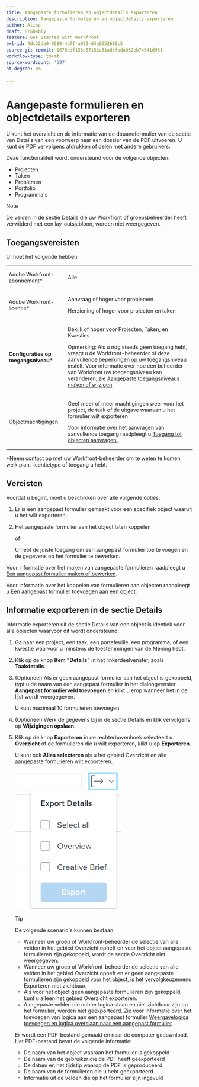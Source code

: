 ```yaml
---
title: Aangepaste formulieren en objectdetails exporteren
description: Aangepaste formulieren en objectdetails exporteren
author: Alina
draft: Probably
feature: Get Started with Workfront
exl-id: 4dc32da0-9680-4b7f-a959-d4a0652618c5
source-git-commit: 1670edf153e57152e51adcfbda052eb74541d931
workflow-type: tm+mt
source-wordcount: '597'
ht-degree: 0%

---
```


# Aangepaste formulieren en objectdetails exporteren

U kunt het overzicht en de informatie van de douaneformulier van de sectie van Details van een voorwerp naar een dossier van de PDF uitvoeren. U kunt de PDF vervolgens afdrukken of delen met andere gebruikers.

Deze functionaliteit wordt ondersteund voor de volgende objecten:

* Projecten
* Taken
* Problemen
* Portfolio
* Programma&#39;s

<!--
* Billing records</p> <p>After you open a billing record on a project, you can use the Details area to attach a custom form to the record and fill it out. You can also export billing record information from the Details area.</p> </li>
  -->

>[!NOTE]
>
>De velden in de sectie Details die uw Workfront of groepsbeheerder heeft verwijderd met een lay-outsjabloon, worden niet weergegeven.

## Toegangsvereisten

U moet het volgende hebben:

<table style="table-layout:auto"> 
 <col> 
 <col> 
 <tbody> 
  <tr> 
   <td role="rowheader"> <p>Adobe Workfront-abonnement*</p> </td> 
   <td>Alle</td> 
  </tr> 
  <tr> 
   <td role="rowheader"> <p>Adobe Workfront-licentie*</p> </td> 
   <td> <p>Aanvraag of hoger voor problemen</p> <p>Herziening of hoger voor projecten en taken</p> </td> 
  </tr> 
  <tr data-mc-conditions=""> 
   <td role="rowheader"><strong>Configuraties op toegangsniveau*</strong> </td> 
   <td> <p>Bekijk of hoger voor Projecten, Taken, en Kwesties</p> <p>Opmerking: Als u nog steeds geen toegang hebt, vraagt u de Workfront-beheerder of deze aanvullende beperkingen op uw toegangsniveau instelt. Voor informatie over hoe een beheerder van Workfront uw toegangsniveau kan veranderen, zie <a href="../../administration-and-setup/add-users/configure-and-grant-access/create-modify-access-levels.md" class="MCXref xref">Aangepaste toegangsniveaus maken of wijzigen</a>.</p> </td> 
  </tr> 
  <tr data-mc-conditions=""> 
   <td role="rowheader"> <p>Objectmachtigingen</p> </td> 
   <td> <p>Geef meer of meer machtigingen weer voor het project, de taak of de uitgave waarvan u het formulier wilt exporteren</p> <p>Voor informatie over het aanvragen van aanvullende toegang raadpleegt u <a href="../../workfront-basics/grant-and-request-access-to-objects/request-access.md" class="MCXref xref">Toegang tot objecten aanvragen </a>.</p> </td> 
  </tr> 
 </tbody> 
</table>

&#42;Neem contact op met uw Workfront-beheerder om te weten te komen welk plan, licentietype of toegang u hebt.

## Vereisten

Voordat u begint, moet u beschikken over alle volgende opties:

1. Er is een aangepast formulier gemaakt voor een specifiek object waaruit u het wilt exporteren.
1. Het aangepaste formulier aan het object laten koppelen

   of

   U hebt de juiste toegang om een aangepast formulier toe te voegen en de gegevens op het formulier te bewerken.

Voor informatie over het maken van aangepaste formulieren raadpleegt u [Een aangepast formulier maken of bewerken](../../administration-and-setup/customize-workfront/create-manage-custom-forms/create-or-edit-a-custom-form.md).

Voor informatie over het koppelen van formulieren aan objecten raadpleegt u [Een aangepast formulier toevoegen aan een object](../../workfront-basics/work-with-custom-forms/add-a-custom-form-to-an-object.md).

## Informatie exporteren in de sectie Details

Informatie exporteren uit de sectie Details van een object is identiek voor alle objecten waarvoor dit wordt ondersteund.

1. Ga naar een project, een taak, een portefeuille, een programma, of een kwestie waarvoor u minstens de toestemmingen van de Mening hebt.
1. Klik op de knop **Item &quot;Details&quot;** in het linkerdeelvenster, zoals **Taakdetails**.
1. (Optioneel) Als er geen aangepast formulier aan het object is gekoppeld, typt u de naam van een aangepast formulier in het dialoogvenster **Aangepast formulierveld toevoegen** en klikt u erop wanneer het in de lijst wordt weergegeven.

   U kunt maximaal 10 formulieren toevoegen.

1. (Optioneel) Werk de gegevens bij in de sectie Details en klik vervolgens op **Wijzigingen opslaan**.
1. Klik op de knop **Exporteren** in de rechterbovenhoek selecteert u **Overzicht** of de formulieren die u wilt exporteren, klikt u op **Exporteren**.

   U kunt ook **Alles selecteren** als u het gebied Overzicht en alle aangepaste formulieren wilt exporteren.

   ![](assets/export-custom-form-button-menu.png)

   >[!TIP]
   >
   >De volgende scenario&#39;s kunnen bestaan:
   >
   >   
   >   
   >   * Wanneer uw groep of Workfront-beheerder de selectie van alle velden in het gebied Overzicht opheft en voor het object aangepaste formulieren zijn gekoppeld, wordt de sectie Overzicht niet weergegeven.
   >   * Wanneer uw groep of Workfront-beheerder de selectie van alle velden in het gebied Overzicht opheft en er geen aangepaste formulieren zijn gekoppeld voor het object, is het vervolgkeuzemenu Exporteren niet zichtbaar.
   >   * Als voor het object geen aangepaste formulieren zijn gekoppeld, kunt u alleen het gebied Overzicht exporteren.
   >   * Aangepaste velden die achter logica staan en niet zichtbaar zijn op het formulier, worden niet geëxporteerd. Zie voor informatie over het toevoegen van logica aan een aangepast formulier [Weergavelogica toevoegen en logica overslaan naar een aangepast formulier](../../administration-and-setup/customize-workfront/create-manage-custom-forms/display-or-skip-logic-custom-form.md).


   Er wordt een PDF-bestand gemaakt en naar de computer gedownload. Het PDF-bestand bevat de volgende informatie:

   * De naam van het object waaraan het formulier is gekoppeld
   * De naam van de gebruiker die de PDF heeft geëxporteerd
   * De datum en het tijdstip waarop de PDF is geproduceerd
   * De naam van de formulieren die u hebt geëxporteerd
   * Informatie uit de velden die op het formulier zijn ingevuld

